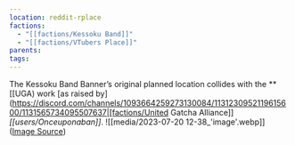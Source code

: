 ```yaml
---
location: reddit-rplace
factions:
  - "[[factions/Kessoku Band]]"
  - "[[factions/VTubers Place]]"
parents: 
tags: 
---
```

The Kessoku Band Banner’s original planned location collides with the **[[UGA) work [as raised by](https://discord.com/channels/1093664259273130084/1131230952119615600/1131565734095507637|[factions/United Gatcha Alliance]] *[[users/Onceuponaban]]*.
![[media/2023-07-20 12-38_'image'.webp]]
([Image Source](https://discord.com/channels/1093664259273130084/1131230952119615600/1131565734095507637))
